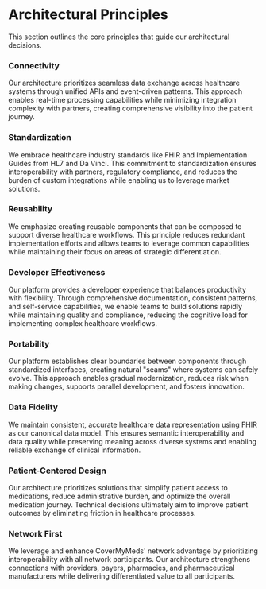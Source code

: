 # Architectural Principles

This section outlines the core principles that guide our architectural decisions.

### Connectivity
Our architecture prioritizes seamless data exchange across healthcare systems through unified APIs and event-driven patterns. This approach enables real-time processing capabilities while minimizing integration complexity with partners, creating comprehensive visibility into the patient journey.

### Standardization
We embrace healthcare industry standards like FHIR and Implementation Guides from HL7 and Da Vinci. This commitment to standardization ensures interoperability with partners, regulatory compliance, and reduces the burden of custom integrations while enabling us to leverage market solutions.

### Reusability
We emphasize creating reusable components that can be composed to support diverse healthcare workflows. This principle reduces redundant implementation efforts and allows teams to leverage common capabilities while maintaining their focus on areas of strategic differentiation.

### Developer Effectiveness
Our platform provides a developer experience that balances productivity with flexibility. Through comprehensive documentation, consistent patterns, and self-service capabilities, we enable teams to build solutions rapidly while maintaining quality and compliance, reducing the cognitive load for implementing complex healthcare workflows.

### Portability
Our platform establishes clear boundaries between components through standardized interfaces, creating natural "seams" where systems can safely evolve. This approach enables gradual modernization, reduces risk when making changes, supports parallel development, and fosters innovation.

### Data Fidelity
We maintain consistent, accurate healthcare data representation using FHIR as our canonical data model. This ensures semantic interoperability and data quality while preserving meaning across diverse systems and enabling reliable exchange of clinical information.

### Patient-Centered Design
Our architecture prioritizes solutions that simplify patient access to medications, reduce administrative burden, and optimize the overall medication journey. Technical decisions ultimately aim to improve patient outcomes by eliminating friction in healthcare processes.

### Network First
We leverage and enhance CoverMyMeds' network advantage by prioritizing interoperability with all network participants. Our architecture strengthens connections with providers, payers, pharmacies, and pharmaceutical manufacturers while delivering differentiated value to all participants.
